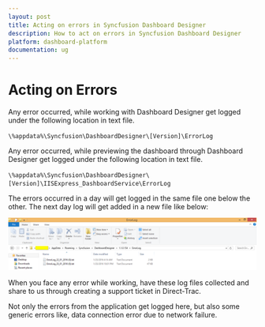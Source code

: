 ```yaml
---
layout: post
title: Acting on errors in Syncfusion Dashboard Designer
description: How to act on errors in Syncfusion Dashboard Designer 
platform: dashboard-platform
documentation: ug
---
```


# Acting on Errors

   Any error occurred, while working with Dashboard Designer get logged under the following location in text file.
   
   `\%appdata%\Syncfusion\DashboardDesigner\[Version]\ErrorLog`
   
   Any error occurred, while previewing the dashboard through Dashboard Designer get logged under the following location in text file.
   
   `\%appdata%\Syncfusion\DashboardDesigner\[Version]\IISExpress_DashboardService\ErrorLog`

   The errors occurred in a day will get logged in the same file one below the other. The next day log will get added in a new file like below:
   
   ![](images/errorlog.png)
   
   When you face any error while working, have these log files collected and share to us through creating a support ticket in Direct-Trac.

   Not only the errors from the application get logged here, but also some generic errors like, data connection error due to network failure.






